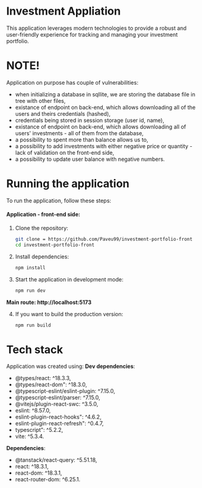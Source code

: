 # Investment Appliation

This application leverages modern technologies to provide a robust and user-friendly experience for tracking and managing your investment portfolio.

# NOTE!

Application on purpose has couple of vulnerabilities:
- when initializing a database in sqllite, we are storing the database file in tree with other files,
- existance of endpoint on back-end, which allows downloading all of the users and theirs credentials (hashed),
- credentials being stored in session storage (user id, name),
- existance of endpoint on back-end, which allows downloading all of users' investments - all of them from the database,
- a possibility to spent more than balance allows us to,
- a possibility to add investments with either negative price or quantity - lack of validation on the front-end side,
- a possibility to update user balance with negative numbers.


# Running the application

To run the application, follow these steps:

#### Application - front-end side:

1. Clone the repository:
    ```bash
    git clone = https://github.com/Paveu99/investment-portfolio-front
    cd investment-portfolio-front
    ```

2. Install dependencies:
    ```bash
    npm install
    ```

3. Start the application in development mode:
    ```bash
    npm run dev
    ```
**Main route: http://localhost:5173**

4. If you want to build the production version:
    ```bash
    npm run build
    ```

# Tech stack
Application was created using:
**Dev dependencies**:
- @types/react: ^18.3.3,
- @types/react-dom": ^18.3.0,
- @typescript-eslint/eslint-plugin: ^7.15.0,
- @typescript-eslint/parser: ^7.15.0,
- @vitejs/plugin-react-swc: ^3.5.0,
- eslint: ^8.57.0,
- eslint-plugin-react-hooks": ^4.6.2,
- eslint-plugin-react-refresh": ^0.4.7,
- typescript": ^5.2.2,
- vite: ^5.3.4.

**Dependencies**:
- @tanstack/react-query: ^5.51.18,
- react: ^18.3.1,
- react-dom: ^18.3.1,
- react-router-dom: ^6.25.1.